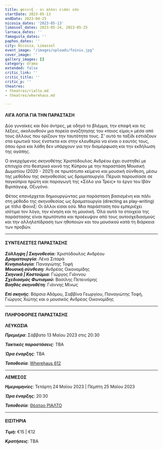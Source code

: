 ```yaml
---
title: φοινιξ - οι αλλοι εισαι εσυ
startDate: 2023-05-13
endDate: 2023-04-25
nicosia_dates: '2023-05-13'
limassol_dates: 2023-05-24, 2023-05-25
larnaca_dates: ''
famagusta_dates: ''
paphos_dates: ''
city: Nicosia, Limassol
event_image: "/images/uploads/foinix.jpg"
cover_image: ''
gallery_images: []
category: drama
extended: false
critic_link: ''
critic_title: ''
critic_p: ''
theatres:
- theatres/rialto.md
- theatres/wherehaus.md

---
```

#### ΛΙΓΑ ΛΟΓΙΑ ΓΙΑ ΤΗΝ ΠΑΡΑΣΤΑΣΗ

Δύο γυναίκες και δύο άντρες, με οδηγό το βλέμμα, την επαφή και τις λέξεις, ακολουθούν μια πορεία αναζήτησης του «ποιος είμαι;» μέσα από τους άλλους που ορίζουν την ταυτότητα τους. Σ’ αυτό το ταξίδι εστιάζουν στα ερωτικά τους ένστικτα και στην ελευθερία να είναι ο εαυτός τους, όπου όρια και λάθη δεν υπάρχουν για την διαμόρφωση και την εκδήλωση της αγάπης.

Ο ανερχόμενος σκηνοθέτης Χριστόδουλος Ανδρέου έχει συστηθεί με επιτυχία στο θεατρικό κοινό της Κύπρου με την παραστάση Μουσική Δωματίου (2020 - 2021) σε πρωτότυπο κείμενο και μουσική σύνθεση, μέσω της μεθόδου της σκηνοθεσίας ως δραματουργία. Πέρυσι παρουσίασε σε παγκύπρια πρώτη και παραγωγή της «Σόλο για Τρεις» το έργο του Ιβάν Βιριπάγιεφ, Οξυγόνο.

Φέτος επανέρχεται δημιουργώντας μια παράσταση βασισμένη και πάλι στη μέθοδο της σκηνοθεσίας ως δραματουργία (directing as play-writing) με τίτλο Φοινιξ: Οι άλλοι είσαι εσύ. Μια παράσταση που εμπεριέχει ισότιμα τον λόγο, την κίνηση και τη μουσική. Όλα αυτά τα στοιχεία της παράστασης είναι πρωτότυπα και προέκυψαν από τους αυτοσχεδιασμούς και την αλληλεπίδραση των ηθοποιών και του μουσικού κατά τη διάρκεια των προβών.

***

#### ΣΥΝΤΕΛΕΣΤΕΣ ΠΑΡΑΣΤΑΣΗΣ

**_Σύλληψη | Σκηνοθεσία:_** Χριστόδουλος Ανδρέου  
**_Δραματουργία_**: Λένα Σιταρά  
**_Κινησιολογία_**: Παναγιώτης Τοφή  
**_Μουσική σύνθεση:_** Ανδρέας Οικονομίδης  
**_Σκηνικά | Κοστούμια_**: Γιώργος Γιάννου  
**_Σχεδιασμός Φωτισμού:_** Βασίλης Πετεινάρης  
**_Βοηθός σκηνοθέτη_**: Γιάννης Μίνως

**_Επί σκηνής_**: Βάρσια Αδάμου, Σαββίνα Γεωργίου, Παναγιώτης Τοφή, Γιώργος Χιώτης και ο μουσικός Ανδρέας Οικονομίδης

***

#### ΠΛΗΡΟΦΟΡΙΕΣ ΠΑΡΑΣΤΑΣΗΣ

**ΛΕΥΚΩΣΙΑ**

**_Πρεμιέρα_**: Σάββατο 13 Μαϊου 2023 στις 20:30

**_Τακτικές παραστάσεις_**: TBA

**_Ώρα έναρξης_**: TBA 

**_Τοποθεσία_**: [Wherehaus 612](?#map)

***

**ΛΕΜΕΣΟΣ**

**_Ημερομηνίες_**: Τετάρτη 24 Μαϊου 2023 | Πέμπτη 25 Μαϊου 2023

**_Ώρα έναρξης_**: 20:30

**_Τοποθεσία_**: [Θέατρο ΡΙΑΛΤΟ](?#map)

***

#### ΕΙΣΙΤΗΡΙΑ

**_Τιμή:_** €15 | €12

**_Κρατήσεις_**: TBA